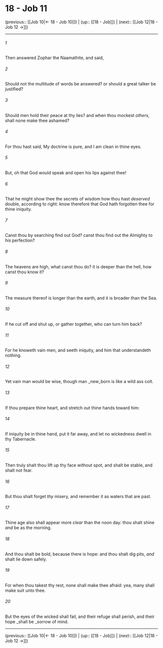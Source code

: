 # 18 - Job 11

(previous:: [[Job 10|← 18 - Job 10]]) | (up:: [[18 - Job]]) | (next:: [[Job 12|18 - Job 12 →]])

***


###### 1 
Then answered Zophar the Naamathite, and said, 

###### 2 
Should not the multitude of words be answered? or should a great talker be justified? 

###### 3 
Should men hold their peace at thy lies? and when thou mockest _others_, shall none make thee ashamed? 

###### 4 
For thou hast said, My doctrine is pure, and I am clean in thine eyes. 

###### 5 
But, oh that God would speak and open his lips against thee! 

###### 6 
That he might show thee the secrets of wisdom how thou hast _deserved_ double, according to right: know therefore that God hath forgotten thee for thine iniquity. 

###### 7 
Canst thou by searching find out God? canst thou find out the Almighty to _his_ perfection? 

###### 8 
The heavens are high, what canst thou do? it is deeper than the hell, how canst thou know it? 

###### 9 
The measure thereof is longer than the earth, and it is broader than the Sea. 

###### 10 
If he cut off and shut up, or gather together, who can turn him back? 

###### 11 
For he knoweth vain men, and seeth iniquity, and him that understandeth nothing. 

###### 12 
Yet vain man would be wise, though man _new_born is like a wild ass colt. 

###### 13 
If thou prepare thine heart, and stretch out thine hands toward him: 

###### 14 
If iniquity be in thine hand, put it far away, and let no wickedness dwell in thy Tabernacle. 

###### 15 
Then truly shalt thou lift up thy face without spot, and shalt be stable, and shalt not fear. 

###### 16 
But thou shalt forget _thy_ misery, and remember it as waters that are past. 

###### 17 
Thine age also shall appear more _clear_ than the noon day: thou shalt shine _and_ be as the morning. 

###### 18 
And thou shalt be bold, because there is hope: and thou shalt dig pits, _and_ shalt lie down safely. 

###### 19 
For when thou takest thy rest, none shall make thee afraid: yea, many shall make suit unto thee. 

###### 20 
But the eyes of the wicked shall fail, and their refuge shall perish, and their hope _shall be _sorrow of mind.

***

(previous:: [[Job 10|← 18 - Job 10]]) | (up:: [[18 - Job]]) | (next:: [[Job 12|18 - Job 12 →]])
